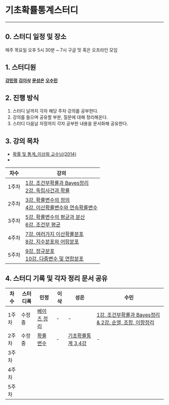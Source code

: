 # 기초확률통계스터디 
---
## 0. 스터디 일정 및 장소
매주 목요일 오후 5시 30분 ~ 7시 
구글 밋 혹은 오프라인 모임 
## 1. 스터디원
**[강민정](https://github.com/miinkang)** **[김이삭](https://github.com/IsaacTips)** **[문성은](https://github.com/vg-rlo)** **[오수민](https://github.com/Acclesia)**
## 2. 진행 방식 
1. 스터디 날까지 각자 해당 주차 강의를 공부한다. 
2. 강의를 들으며 공유할 부분, 질문에 대해 정리해온다.
3. 스터디 다음날 자정까지 각자 공부한 내용을 문서화해 공유한다.  
## 3. 강의 목차
- [확률 및 통계_이상화 교수님(2014)](https://www.youtube.com/playlist?list=PLSN_PltQeOyjmRIsC7VNirXOBqWoypd4V)       
- 
|차수|강의|
|---|---|
|1주차|[1강. 조건부확률과 Bayes정리](https://youtu.be/2ewO_6msPbA)<br>[2강. 독립사건과 확률](https://youtu.be/yr0YUoteuO8)|
|2주차|[3강. 확률변수의 정의](https://youtu.be/SFzNxI9H39Q)<br>[4강. 이산확률변수와 연속확률변수](https://youtu.be/LAMgk8ATcqs)|
|3주차|[5강. 확률변수의 평균과 분산](https://youtu.be/8B5G94qanuE)<br>[6강. 조건부 평균](https://youtu.be/_x3P-adsAow)|
|4주차|[7강. 여러가지 이산확률분포](https://youtu.be/xxOVYoVpkEM)<br>[8강. 지수분포와 어랑분포](https://youtu.be/BsQ4GgXEDWM)|
|5주차|[9강. 정규분포](https://youtu.be/r189b67F-Do)<br>[10강. 다중변수 및 연합분포](https://youtu.be/mcZ_CSmRWgw)|

## 4. 스터디 기록 및 각자 정리 문서 공유    
|차수|스터디록|민정|이삭|성은|수민|
|---|---|---|---|---|---|
|1주차|수정중|[베이즈 정리](https://miinkang.github.io/probability%20and%20statistics/probability_theory_statics-copy/)|-|-|[1강. 조건부확률과 Bayes정리 & 2강. 순열, 조합, 이항정리](https://www.notion.so/1-Bayes-2-c0f6c764d851412993a851f0357b6223)|
|2주차|수정중|[확률변수](https://miinkang.github.io/probability%20and%20statistics/random_values/)|-|[기초확률통계 3,4강](https://www.notion.so/3-4-6d7ffabc67c743288320e21cef0ffed8)|-|[기초확률통계 5, 6강(7p~10p)](https://www.notion.so/5-6-7p-10p-42e9858aeed947b2b4d06fcd3caaff57)|-|
|3주차|
|4주차|
|5주차|
